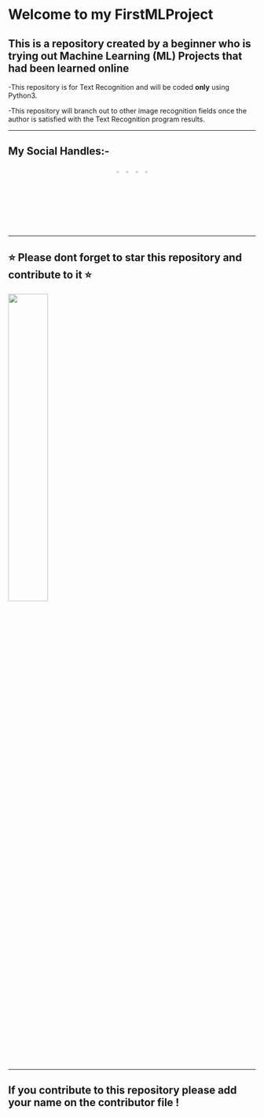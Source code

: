 # Welcome to my FirstMLProject

## This is a repository created by a beginner who is trying out Machine Learning (ML) Projects that had been learned online

-This repository is for Text Recognition and will be coded **only** using Python3.

-This repository will branch out to other image recognition fields once the author is satisfied with the Text Recognition program results.

***

## My Social Handles:-
<p align="center">
<a href="https://www.instagram.com/anshsharma17_/" rel="Instagram"><img src="https://www.flaticon.com/svg/static/icons/svg/2111/2111463.svg" width=3% /></a> 
<a href="https://twitter.com/anshs17_" rel="Twitter"><img src="https://www.flaticon.com/svg/static/icons/svg/733/733579.svg" width=3% /></a>
  <a href="https://www.linkedin.com/in/ansh-sharma-73a5051a6/" rel="Linkedin"><img src="https://www.flaticon.com/svg/static/icons/svg/174/174857.svg" width=3% /></a>
    <a href="https://www.youtube.com/channel/UCezjqwLWu4OfM0__kMh5VEQ?" rel="Youtube"><img src="https://www.flaticon.com/svg/static/icons/svg/187/187209.svg" width=3% /></a>


</p>

***

## ⭐ Please dont forget to star this repository and contribute to it ⭐
<img src="https://media.giphy.com/media/2UpzC3iPenf44/source.gif" width=40%>

***

## If you contribute to this repository please add your name on the contributor file !
